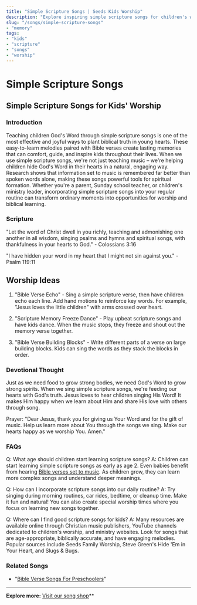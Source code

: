 ```yaml
---
title: "Simple Scripture Songs | Seeds Kids Worship"
description: "Explore inspiring simple scripture songs for children's worship and faith development. Biblical music resources for families and ministry."
slug: "/songs/simple-scripture-songs"
- "memory"
tags:
- "kids"
- "scripture"
- "songs"
- "worship"
---
```


# Simple Scripture Songs

## Simple Scripture Songs for Kids' Worship

### Introduction
Teaching children God's Word through simple scripture songs is one of the most effective and joyful ways to plant biblical truth in young hearts. These easy-to-learn melodies paired with Bible verses create lasting memories that can comfort, guide, and inspire kids throughout their lives. When we use simple scripture songs, we're not just teaching music – we're helping children hide God's Word in their hearts in a natural, engaging way. Research shows that information set to music is remembered far better than spoken words alone, making these songs powerful tools for spiritual formation. Whether you're a parent, Sunday school teacher, or children's ministry leader, incorporating simple scripture songs into your regular routine can transform ordinary moments into opportunities for worship and biblical learning.

### Scripture
"Let the word of Christ dwell in you richly, teaching and admonishing one another in all wisdom, singing psalms and hymns and spiritual songs, with thankfulness in your hearts to God." - Colossians 3:16

"I have hidden your word in my heart that I might not sin against you." - Psalm 119:11

## Worship Ideas
1. "Bible Verse Echo" - Sing a simple scripture verse, then have children echo each line. Add hand motions to reinforce key words. For example, "Jesus loves the little children" with arms crossed over heart.

2. "Scripture Memory Freeze Dance" - Play upbeat scripture songs and have kids dance. When the music stops, they freeze and shout out the memory verse together.

3. "Bible Verse Building Blocks" - Write different parts of a verse on large building blocks. Kids can sing the words as they stack the blocks in order.

### Devotional Thought
Just as we need food to grow strong bodies, we need God's Word to grow strong spirits. When we sing simple scripture songs, we're feeding our hearts with God's truth. Jesus loves to hear children singing His Word! It makes Him happy when we learn about Him and share His love with others through song.

Prayer: "Dear Jesus, thank you for giving us Your Word and for the gift of music. Help us learn more about You through the songs we sing. Make our hearts happy as we worship You. Amen."

### FAQs
Q: What age should children start learning scripture songs?
A: Children can start learning simple scripture songs as early as age 2. Even babies benefit from hearing [Bible verses set to music](/songs/bible-verses-set-to-music/). As children grow, they can learn more complex songs and understand deeper meanings.

Q: How can I incorporate scripture songs into our daily routine?
A: Try singing during morning routines, car rides, bedtime, or cleanup time. Make it fun and natural! You can also create special worship times where you focus on learning new songs together.

Q: Where can I find good scripture songs for kids?
A: Many resources are available online through Christian music publishers, YouTube channels dedicated to children's worship, and ministry websites. Look for songs that are age-appropriate, biblically accurate, and have engaging melodies. Popular sources include Seeds Family Worship, Steve Green's Hide 'Em in Your Heart, and Slugs & Bugs.

### Related Songs

- "[Bible Verse Songs For Preschoolers](/songs/bible-verse-songs-for-preschoolers/)"

---

**Explore more:** [Visit our song shop](https://seedskidsworship.com/shop)**

<!-- Schema Markup -->
<script type="application/ld+json">
{
  "@context": "https://schema.org",
  "@type": "MusicRecording",
  "name": "Simple Scripture Songs",
  "byArtist": {
    "@type": "MusicGroup",
    "name": "Seeds Kids Worship"
  },
  "isFamilyFriendly": true,
  "url": "https://seedskidsworship.com/songs/simple-scripture-songs/"
}
</script>